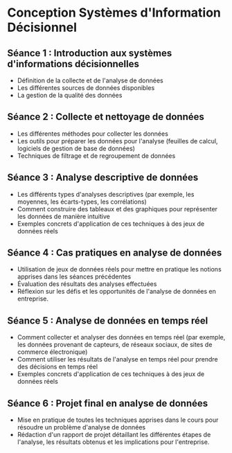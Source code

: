 # Conception Systèmes d'Information Décisionnel

## Séance 1 : Introduction aux systèmes d'informations décisionnelles

- Définition de la collecte et de l'analyse de données
- Les différentes sources de données disponibles
- La gestion de la qualité des données

## Séance 2 : Collecte et nettoyage de données

- Les différentes méthodes pour collecter les données
- Les outils pour préparer les données pour l'analyse (feuilles de calcul, logiciels de gestion de base de données)
- Techniques de filtrage et de regroupement de données

## Séance 3 : Analyse descriptive de données

- Les différents types d'analyses descriptives (par exemple, les moyennes, les écarts-types, les corrélations)
- Comment construire des tableaux et des graphiques pour représenter les données de manière intuitive
- Exemples concrets d'application de ces techniques à des jeux de données réels

## Séance 4 : Cas pratiques en analyse de données

- Utilisation de jeux de données réels pour mettre en pratique les notions apprises dans les séances précédentes
- Évaluation des résultats des analyses effectuées
- Réflexion sur les défis et les opportunités de l'analyse de données en entreprise.

## Séance 5 : Analyse de données en temps réel

- Comment collecter et analyser des données en temps réel (par exemple, les données provenant de capteurs, de réseaux sociaux, de sites de commerce électronique)
- Comment utiliser les résultats de l'analyse en temps réel pour prendre des décisions en temps réel
- Exemples concrets d'application de ces techniques à des jeux de données réels

## Séance 6 : Projet final en analyse de données

- Mise en pratique de toutes les techniques apprises dans le cours pour résoudre un problème d'analyse de données
- Rédaction d'un rapport de projet détaillant les différentes étapes de l'analyse, les résultats obtenus et les implications pour l'entreprise.
